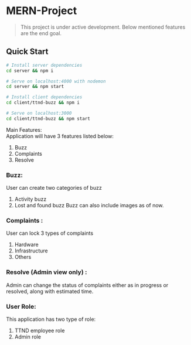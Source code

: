 # MERN-Project 
> This project is under active development. Below mentioned features are the end goal.

## Quick Start

``` bash
# Install server dependencies
cd server && npm i

# Serve on localhost:4000 with nodemon
cd server && npm start

# Install client dependencies
cd client/ttnd-buzz && npm i

# Serve on localhost:3000
cd client/ttnd-buzz && npm start
```

Main Features:  
Application will have 3 features listed below:
1. Buzz
2. Complaints
3. Resolve

### Buzz: 
User can create two categories of buzz
1. Activity buzz
2. Lost and found buzz
Buzz can also include images as of now.

### Complaints : 
User can lock 3 types of complaints
1. Hardware 
2. Infrastructure
3. Others

### Resolve (Admin view only) :
 Admin can change the status of complaints either as in progress or resolved, along with estimated time.

### User Role: 
This application has two type of role:
1. TTND employee role 
2. Admin role 
